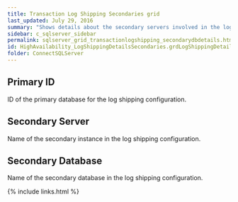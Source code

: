 ```yaml
---
title: Transaction Log Shipping Secondaries grid
last_updated: July 29, 2016
summary: "Shows details about the secondary servers involved in the log shipping configuration for the primary server selected in the grid above."
sidebar: c_sqlserver_sidebar
permalink: sqlserver_grid_transactionlogshipping_secondarydbdetails.html
id: HighAvailability_LogShippingDetailsSecondaries.grdLogShippingDetailsSecondaries
folder: ConnectSQLServer
---
```




## Primary ID

ID of the primary database for the log shipping configuration.

## Secondary Server

Name of the secondary instance in the log shipping configuration.

## Secondary Database

Name of the secondary database in the log shipping configuration.


{% include links.html %}
